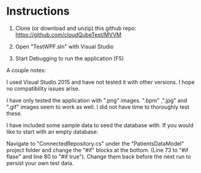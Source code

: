 # Instructions 

1. Clone (or download and unzip) this github repo: 
https://github.com/cloudQubeTest/MVVM

2. Open "TestWPF.sln" with Visual Studio

3. Start Debugging to run the application (F5)

A couple notes:

I used Visual Studio 2015 and have not tested it with other versions. I hope no compatibility issues arise. 

I have only tested the application with ".png" images. 
".bpm" ,".jpg" and ".gif" images seem to work as well. I did not have time to thoroughly test these.

I have included some sample data to seed the database with. If you would like to start with an empty database:

Navigate to "ConnectedRepository.cs" under the "PatientsDataModel" project folder and change the "#if" blocks at the bottom. 
(Line 73 to "#if flase" and line 80 to "#if true"). Change them back before the next run to persist your own test data.
